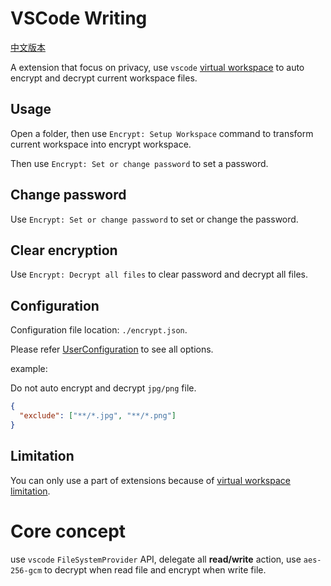 # VSCode Writing

[中文版本](./README.md)

A extension that focus on privacy, use `vscode` [virtual workspace][virtual-workspace] to auto encrypt and decrypt current workspace files.

## Usage

Open a folder, then use `Encrypt: Setup Workspace` command to transform current workspace into encrypt workspace.

Then use `Encrypt: Set or change password` to set a password.

## Change password

Use `Encrypt: Set or change password` to set or change the password.

## Clear encryption

Use `Encrypt: Decrypt all files` to clear password and decrypt all files.

## Configuration

Configuration file location: `./encrypt.json`.

Please refer [UserConfiguration](./src/configuration.ts) to see all options.

example:

Do not auto encrypt and decrypt `jpg/png` file.

```json
{
  "exclude": ["**/*.jpg", "**/*.png"]
}
```

## Limitation

You can only use a part of extensions because of [virtual workspace limitation][virtual-workspace-limitation].

# Core concept

use `vscode` `FileSystemProvider` API, delegate all **read/write** action,
use `aes-256-gcm` to decrypt when read file and encrypt when write file.

[virtual-workspace]: https://code.visualstudio.com/api/extension-guides/virtual-workspaces
[virtual-workspace-limitation]: https://code.visualstudio.com/api/extension-guides/virtual-workspaces#review-that-the-extension-code-is-ready-for-virtual-resources
